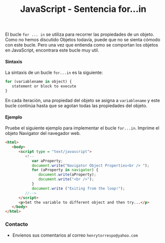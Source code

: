 ﻿---
title: JavaScript - Sentencia for...in
description: La sentencia for...in itera sobre todos los elementos de un objeto, en un orden arbitrario. Para cada uno de los elementos, se ejecuta la sentencia especificada.
categories: Blog
comments: true
---

El bucle `for ... in` se utiliza para recorrer las propiedades de un objeto. Como no hemos discutido Objetos todavía, puede que no se sienta cómodo con este bucle. Pero una vez que entienda como se comportan los objetos en JavaScript, encontrara este bucle muy util.

#### Sintaxis

La sintaxis de un bucle `for...in` es la siguiente:

```javascript
for (variablename in object) {
   statement or block to execute
}
```

En cada iteración, una propiedad del objeto se asigna a `variablename` y este bucle continúa hasta que se agotan todas las propiedades del objeto.


#### Ejemplo

Pruebe el siguiente ejemplo para implementar el bucle `for...in`. Imprime el objeto Navigator del navegador web.

```html
<html>
   <body>      
      <script type = "text/javascript">
         <!--
            var aProperty;
            document.write("Navigator Object Properties<br /> ");        
            for (aProperty in navigator) {
               document.write(aProperty);
               document.write("<br />");
            }
            document.write ("Exiting from the loop!");
         //-->
      </script>      
      <p>Set the variable to different object and then try...</p>
   </body>
</html>
```

### Contacto

- Envienos sus comentarios al correo `henrytorrespo@yahoo.com`
